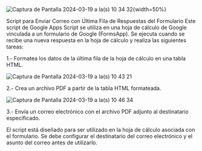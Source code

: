 ![Captura de Pantalla 2024-03-19 a la(s) 10 34 32](https://github.com/Edwin-dl-Cruz/Script-Sheet-Requisicion/assets/90342140/5249be18-221f-4220-b503-150264d1e671){width=50%}

Script para Enviar Correo con Última Fila de Respuestas del Formulario
Este script de Google Apps Script se utiliza en una hoja de cálculo de Google vinculada a un formulario de Google (FormsApp). Se ejecuta cuando se recibe una nueva respuesta en la hoja de cálculo y realiza las siguientes tareas:

1.- Formatea los datos de la última fila de la hoja de cálculo en una tabla HTML.

![Captura de Pantalla 2024-03-19 a la(s) 10 43 21](https://github.com/Edwin-dl-Cruz/Script-Sheet-Requisicion/assets/90342140/65131ec9-d887-4132-bc92-f9cfdacc4f32)

2.- Crea un archivo PDF a partir de la tabla HTML formateada.

![Captura de Pantalla 2024-03-19 a la(s) 10 46 34](https://github.com/Edwin-dl-Cruz/Script-Sheet-Requisicion/assets/90342140/459f179e-e775-43dc-a52b-4ff0777a3fb8)

3.- Envía un correo electrónico con el archivo PDF adjunto al destinatario especificado.

El script está diseñado para ser utilizado en la hoja de cálculo asociada con el formulario. Se debe configurar el destinatario del correo electrónico y el asunto del correo antes de utilizarlo.
